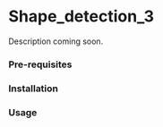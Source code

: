 
#  Shape_detection_3

Description coming soon.


###  Pre-requisites


###  Installation


###  Usage


